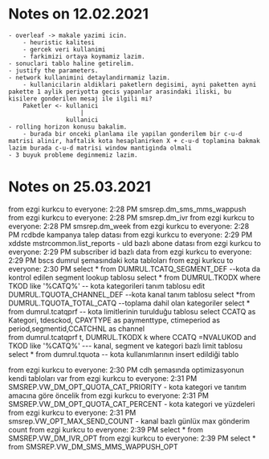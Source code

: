# Notes on 12.02.2021

    - overleaf -> makale yazimi icin.
        - heuristic kalitesi
        - gercek veri kullanimi
        - farkimizi ortaya koymamiz lazim.
    - sonuclari tablo haline getirelim.
    - justify the parameters.
    - network kullanimini detaylandirmamiz lazim.
        - kullanicilarin aldiklari paketlern degisimi, ayni paketten ayni pakette 1 aylik periyotta gecis yapanlar arasindaki iliski, bu kisilere gonderilen mesaj ile ilgili mi?
        Paketler <- kullanici
                        |
                    kullanici
    - rolling horizon konusu bakalim.
        - burada bir onceki planlama ile yapilan gonderilem bir c-u-d matrisi alinir, haftalik kota hesaplanirken X + c-u-d toplamina bakmak lazim burada c-u-d matrisi window mantiginda olmali
    - 3 buyuk probleme deginmemiz lazim.

# Notes on 25.03.2021
from ezgi kurkcu to everyone:    2:28 PM
smsrep.dm_sms_mms_wappush
from ezgi kurkcu to everyone:    2:28 PM
smsrep.dm_ivr
from ezgi kurkcu to everyone:    2:28 PM
smsrep.dm_week
from ezgi kurkcu to everyone:    2:28 PM
rcdbde kampanya talep datası
from ezgi kurkcu to everyone:    2:29 PM
xddste mstrcommon.list_reports - uld bazlı abone datası
from ezgi kurkcu to everyone:    2:29 PM
subscriber id bazlı data
from ezgi kurkcu to everyone:    2:29 PM
bscs dumrul şemasındaki kota tabloları
from ezgi kurkcu to everyone:    2:30 PM
select * from DUMRUL.TCATQ_SEGMENT_DEF --kota da kontrol edilen segment lookup tablosu
select * from DUMRUL.TKODX  where TKOD like '%CATQ%' -- kota kategorileri  tanım  tablosu
edit  DUMRUL.TQUOTA_CHANNEL_DEF --kota kanal  tanım tablosu
select *from DUMRUL.TQUOTA_TOTAL_CATQ --toplama dahil olan kategoriler
select *   from dumrul.tcatqprf  -- kota limitlerinin turulduğu  tablosu
select  CCATQ as Kategori, tdesckod, CPAYTYPE as paymenttype, ctimeperiod as period,segmentid,CCATCHNL as channel    
from dumrul.tcatqprf t,   DUMRUL.TKODX  k where CCATQ =NVALUKOD  and TKOD like '%CATQ%' --- kanal, segment ve kategori bazlı limit tablosu
select * from  dumrul.tquota -- kota kullanımlarının insert edildiği tablo

from ezgi kurkcu to everyone:    2:30 PM
cdh şemasında optimizasyonun kendi tabloları var
from ezgi kurkcu to everyone:    2:31 PM
SMSREP.VW_DM_OPT_QUOTA_CAT_PRIORITY  - kota kategori ve tanıtım amacına göre öncelik
from ezgi kurkcu to everyone:    2:31 PM
SMSREP.VW_DM_OPT_QUOTA_CAT_PERCENT - kota kategori ve yüzdeleri
from ezgi kurkcu to everyone:    2:31 PM
smsrep.VW_OPT_MAX_SEND_COUNT -  kanal bazlı günlüx max gönderim count
from ezgi kurkcu to everyone:    2:39 PM
select * from SMSREP.VW_DM_IVR_OPT
from ezgi kurkcu to everyone:    2:39 PM
select * from SMSREP.VW_DM_SMS_MMS_WAPPUSH_OPT 